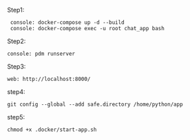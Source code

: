 Step1: 

     console: docker-compose up -d --build
     console: docker-compose exec -u root chat_app bash

Step2: 

    console: pdm runserver

Step3: 

    web: http://localhost:8000/

step4:

    git config --global --add safe.directory /home/python/app

step5:

    chmod +x .docker/start-app.sh

